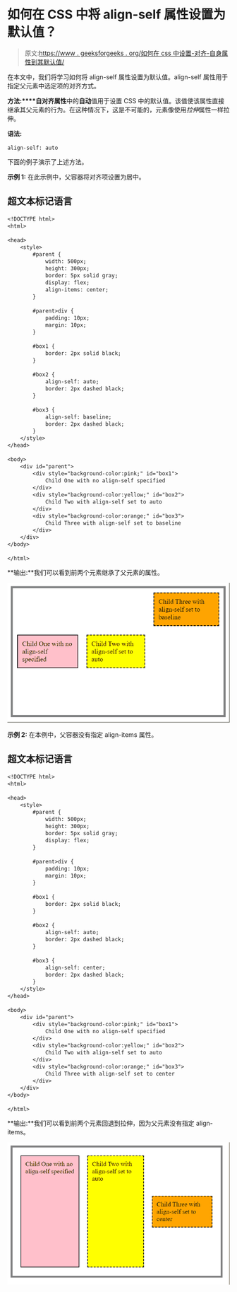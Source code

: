 # 如何在 CSS 中将 align-self 属性设置为默认值？

> 原文:[https://www . geeksforgeeks . org/如何在 css 中设置-对齐-自身属性到其默认值/](https://www.geeksforgeeks.org/how-to-set-align-self-property-to-its-default-value-in-css/)

在本文中，我们将学习如何将 align-self 属性设置为默认值。align-self 属性用于指定父元素中选定项的对齐方式。

**方法:****自对齐属性**中的**自动**值用于设置 CSS 中的默认值。该值使该属性直接继承其父元素的行为。在这种情况下，这是不可能的，元素像使用*拉伸*属性一样拉伸。

**语法:**

```
align-self: auto
```

下面的例子演示了上述方法。

**示例 1:** 在此示例中，父容器将对齐项设置为居中。

## 超文本标记语言

```
<!DOCTYPE html>
<html>

<head>
    <style>
        #parent {
            width: 500px;
            height: 300px;
            border: 5px solid gray;
            display: flex;
            align-items: center;
        }

        #parent>div {
            padding: 10px;
            margin: 10px;
        }

        #box1 {
            border: 2px solid black;
        }

        #box2 {
            align-self: auto;
            border: 2px dashed black;
        }

        #box3 {
            align-self: baseline;
            border: 2px dashed black;
        }
    </style>
</head>

<body>
    <div id="parent">
        <div style="background-color:pink;" id="box1">
            Child One with no align-self specified
        </div>
        <div style="background-color:yellow;" id="box2">
            Child Two with align-self set to auto
        </div>
        <div style="background-color:orange;" id="box3">
            Child Three with align-self set to baseline
        </div>
    </div>
</body>

</html>
```

**输出:**我们可以看到前两个元素继承了父元素的属性。

![](img/fc78d77a6ae5b2befb2f95b392e17bb6.png)

**示例 2:** 在本例中，父容器没有指定 align-items 属性。

## 超文本标记语言

```
<!DOCTYPE html>
<html>

<head>
    <style>
        #parent {
            width: 500px;
            height: 300px;
            border: 5px solid gray;
            display: flex;
        }

        #parent>div {
            padding: 10px;
            margin: 10px;
        }

        #box1 {
            border: 2px solid black;
        }

        #box2 {
            align-self: auto;
            border: 2px dashed black;
        }

        #box3 {
            align-self: center;
            border: 2px dashed black;
        }
    </style>
</head>

<body>
    <div id="parent">
        <div style="background-color:pink;" id="box1">
            Child One with no align-self specified
        </div>
        <div style="background-color:yellow;" id="box2">
            Child Two with align-self set to auto
        </div>
        <div style="background-color:orange;" id="box3">
            Child Three with align-self set to center
        </div>
    </div>
</body>

</html>
```

**输出:**我们可以看到前两个元素回退到拉伸，因为父元素没有指定 align-items。

![](img/3ccbccdd0d982182bae93180a642d2c4.png)